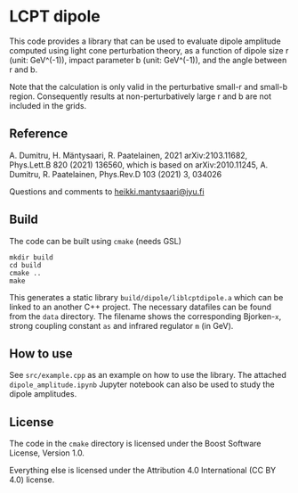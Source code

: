 # LCPT dipole

This code provides a library that can be used to evaluate dipole amplitude computed using light cone perturbation theory, as a function of dipole size r (unit: GeV^(-1)), impact parameter b (unit: GeV^(-1)), and the angle between r and b. 

Note that the calculation is only valid in the perturbative small-r and small-b region. Consequently results at non-perturbatively large r and b are not included in the grids.

## Reference 

A. Dumitru, H. Mäntysaari, R. Paatelainen, 2021 arXiv:2103.11682, Phys.Lett.B 820 (2021) 136560, which is based on arXiv:2010.11245, A. Dumitru, R. Paatelainen, Phys.Rev.D 103 (2021) 3, 034026
 
 Questions and comments to heikki.mantysaari@jyu.fi

## Build

The code can be built using `cmake` (needs GSL)

    mkdir build
    cd build
    cmake ..
    make

This generates a static library `build/dipole/liblcptdipole.a` which can be linked to an another C++ project. The necessary datafiles can be found from the `data` directory. The filename shows the corresponding Bjorken-`x`, strong coupling constant `as` and infrared regulator `m` (in GeV). 

## How to use

See `src/example.cpp` as an example on how to use the library. The attached `dipole_amplitude.ipynb` Jupyter notebook can also be used to study the dipole amplitudes.

## License

The code in the `cmake` directory is licensed under the Boost Software License, Version 1.0.

Everything else is licensed under the Attribution 4.0 International (CC BY 4.0) license.
